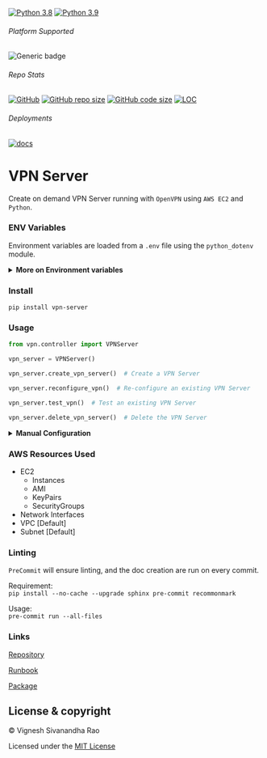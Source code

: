 [![Python 3.8](https://img.shields.io/badge/python-3.8-orange.svg)](https://www.python.org/downloads/release/python-385/)
[![Python 3.9](https://img.shields.io/badge/python-3.9-blue.svg)](https://www.python.org/downloads/release/python-391/)

###### Platform Supported
![Generic badge](https://img.shields.io/badge/Platform-MacOS|Windows-1f425f.svg)

###### Repo Stats
[![GitHub](https://img.shields.io/github/license/thevickypedia/vpn-server)](https://github.com/thevickypedia/vpn-server/blob/main/LICENSE)
[![GitHub repo size](https://img.shields.io/github/repo-size/thevickypedia/vpn-server)](https://api.github.com/repos/thevickypedia/vpn-server)
[![GitHub code size](https://img.shields.io/github/languages/code-size/thevickypedia/vpn-server)](https://api.github.com/repos/thevickypedia/vpn-server)
[![LOC](https://img.shields.io/tokei/lines/github/thevickypedia/vpn-server)](https://api.github.com/repos/thevickypedia/vpn-server)

###### Deployments
[![docs](https://github.com/thevickypedia/vpn-server/actions/workflows/docs.yml/badge.svg)](https://thevickypedia.github.io/vpn-server/)

# VPN Server
Create on demand VPN Server running with `OpenVPN` using `AWS EC2` and `Python`.

### ENV Variables
Environment variables are loaded from a `.env` file using the `python_dotenv` module.

<details>
<summary><strong>More on Environment variables</strong></summary>

Use [cloudping.info](https://www.cloudping.info/) to pick the fastest (from current location) available region.

**Default args:**<br>
- **AMI_ID_{REGION_NAME}** - AMI ID in a region. Looks for `AMI_ID_us-west-2` since `us-west-2` is the default region.

AMI IDs are got from `OpenVPN Access Server Community Images` per region.

**Additional args:**<br>
- **VPN_USERNAME** - Username to access VPN Server once, configuration is done. If `null`, looks for the env var `USER`.
Defaults to `openvpn`
- **VPN_PASSWORD** - Password to access VPN Server once, configuration is done. Defaults to `awsVPN2021`
- **VPN_PORT** - Port number where the traffic has to be forwarded. Defaults to `943`
- **REGION_NAME** - Region where the VPN Server should live. Defaults to `us-west-2`

**To get notification of login information:**<br>
- **gmail_user** - Username of the gmail account.
- **gmail_pass** - Password of the gmail account.
- **phone** - Phone number to which the notification has to be sent.
- **recipient** - Email address to which the notification has to be sent.

Optionally `env vars` for AWS config (`ACCESS_KEY`, `SECRET_KEY`, `REGION_NAME`) can be setup.
</details>

### Install
`pip install vpn-server`

### Usage
```python
from vpn.controller import VPNServer

vpn_server = VPNServer()

vpn_server.create_vpn_server()  # Create a VPN Server

vpn_server.reconfigure_vpn()  # Re-configure an existing VPN Server

vpn_server.test_vpn()  # Test an existing VPN Server

vpn_server.delete_vpn_server()  # Delete the VPN Server
```

<details>
<summary><strong>Manual Configuration</strong></summary>

1. Are you sure you want to continue connecting (yes/no)? `yes` 
2. Please enter 'yes' to indicate your agreement [no]: `yes`
3. Will this be the primary Access Server node? Default: `yes`
4. Please specify the network interface and IP address to be used by the Admin Web UI: `Default: all interfaces: 0.0.0.0`
5. Please specify the port number for the Admin Web UI. Default: `{PORT}`
6. Please specify the TCP port number for the OpenVPN Daemon. Default: `443`
7. Should client traffic be routed by default through the VPN? `yes`
8. Should client DNS traffic be routed by default through the VPN? Default: `No`
9. Use local authentication via internal DB? Default: `yes`
10. Should private subnets be accessible to clients by default? Default: `yes`
11. Do you wish to login to the Admin UI as "openvpn"? Default: `yes`
12. Specify the username for an existing user or for the new user account: `{USERNAME}`
13. Type the password for the 'vicky' account: `{PASSWORD}`
14. Confirm the password for the 'vicky' account: `{PASSWORD}`
15. Please specify your Activation key (or leave blank to specify later): `{ENTER/RETURN}`
16. Download the `OpenVPN` application and get connected to the VPN server.

</details>

### AWS Resources Used
- EC2
  - Instances
  - AMI
  - KeyPairs
  - SecurityGroups
- Network Interfaces
- VPC [Default]
- Subnet [Default]

### Linting
`PreCommit` will ensure linting, and the doc creation are run on every commit.

Requirement:
<br>
`pip install --no-cache --upgrade sphinx pre-commit recommonmark`

Usage:
<br>
`pre-commit run --all-files`

### Links
[Repository](https://github.com/thevickypedia/vpn-server)

[Runbook](https://thevickypedia.github.io/vpn-server/)

[Package](https://pypi.org/project/vpn-server/)

## License & copyright

&copy; Vignesh Sivanandha Rao

Licensed under the [MIT License](https://github.com/thevickypedia/vpn-server/blob/main/LICENSE)
